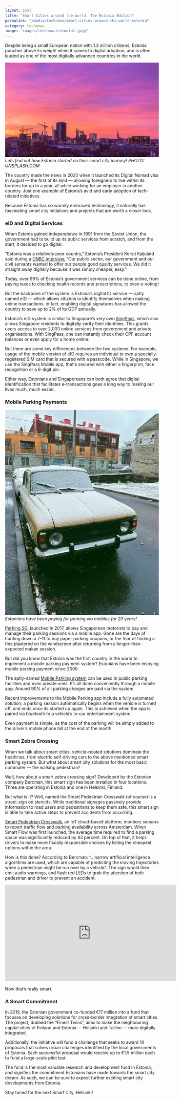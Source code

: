 ```yaml
---
layout: post
title: "Smart Cities around the world. The Estonia Edition"
permalink: "/media/technews/smart-cities-around-the-world-estonia"
category: technews
image: "images/technews/estonia1.jpgg"
---
```

Despite being a small European nation with 1.3 million citizens, Estonia punches above its weight when it comes to digital adoption, and is often lauded as one of the most digitally advanced countries in the world.

![Estonia](/images/technews/estonia1.jpg)*Lets find out how Estonia started on their smart city journey! PHOTO: UNSPLASH.COM*

The country made the news in 2020 when it launched its Digital Nomad visa in August — the first of its kind — allowing foreigners to live within its borders for up to a year, all while working for an employer in another country. Just one example of Estonia’s avid and early adoption of tech-related initiatives.

Because Estonia has so warmly embraced technology, it naturally has fascinating smart city initiatives and projects that are worth a closer look.

### **eID and Digital Services**
When Estonia gained independence in 1991 from the Soviet Union, the government had to build up its public services from scratch, and from the start, it decided to go digital.

"Estonia was a relatively poor country," Estonia’s President Kersti Kaljulaid said during a [CNBC interview.](https://www.cnbc.com/2019/02/08/how-estonia-became-a-digital-society.html) "Our public sector, our government and our civil servants wanted to offer our people good quality services. We did it straight away digitally because it was simply cheaper, easy."

Today, over 99% of Estonia’s government services can be done online, from paying taxes to checking health records and prescriptions, to even e-voting!

But the backbone of the system is Estonia’s digital ID service — aptly named eID — which allows citizens to identify themselves when making online transactions. In fact, enabling digital signatures has allowed the country to save up to 2% of its GDP annually.

Estonia’s eID system is similar to Singapore’s very own [SingPass](https://www.singpass.gov.sg/singpass/common/aboutus), which also allows Singapore residents to digitally verify their identities. This grants users access to over 2,000 online services from government and private organisations. With SingPass, one can instantly check their CPF account balances or even apply for a home online.

But there are some key differences between the two systems. For example, usage of the mobile version of eID requires an individual to own a specially-registered SIM card that is secured with a passcode. While in Singapore, we use the SingPass Mobile app, that's secured with either a fingerprint, face recognition or a 6-digit pin.

Either way, Estonians and Singaporeans can both agree that digital identification that facilitates e-transactions goes a long way to making our lives much, much easier.


### **Mobile Parking Payments**
![Mobile Parking Payments](/images/technews/estonia2.jpg)*Estonians have been paying for parking via mobiles for 20 years!*

[Parking.SG](https://www.parking.sg/), launched in 2017, allows Singaporean motorists to pay and manage their parking sessions via a mobile app. Gone are the days of hunting down a 7-11 to buy paper parking coupons, or the fear of finding a fine plastered on the windscreen after returning from a longer-than-expected makan session.

But did you know that Estonia was the first country in the world to implement a mobile parking payment system? Estonians have been enjoying mobile parking payment since 2000.

The aptly-named [Mobile Parking system](https://e-estonia.com/solutions/location-based-services/mobile-parking/#:~:text=Mobile%20Parking%20is%20a%20convenient,phone%20does%20everything%20for%20you.) can be used in public parking facilities and even private ones. It’s all done conveniently through a mobile app. Around 90% of all parking charges are paid via the system. 

Recent improvements to the Mobile Parking app include a fully automated solution; a parking session automatically begins when the vehicle is turned off, and ends once its started up again. This is achieved when the app is paired via bluetooth to a vehicle’s in-car entertainment system.

Even payment is simple, as the cost of the parking will be simply added to the driver’s mobile phone bill at the end of the month. 



### **Smart Zebra Crossing**

When we talk about smart cities, vehicle-related solutions dominate the headlines, from electric self-driving cars to the above mentioned smart parking system. But what about smart city solutions for the most basic commuter — the walking pedestrian?

Well, how about a smart zebra crossing sign? Developed by the Estonian company Bercman, this smart sign has been installed in four locations. Three are operating in Estonia and one in Helsinki, Finland.

But what is it? Well, named the Smart Pedestrian Crosswalk (of course) is a street-sign on steroids. While traditional signages passively provide information to road users and pedestrians to keep them safe, this smart sign is able to take active steps to prevent accidents from occurring.


[Smart Pedestrian Crosswalk](https://amsterdamsmartcity.com/international-projects/smart-flow), an IoT cloud-based platform, monitors sensors to report traffic flow and parking availability across Amsterdam. When Smart Flow was first launched, the average time required to find a parking space was significantly reduced by 43 percent. On top of that, it helps drivers to make more fiscally responsible choices by listing the cheapest options within the area.

How is this done? According to Bercman: “...narrow artificial intelligence algorithms are used, which are capable of predicting the moving trajectories when a pedestrian might be run over by a vehicle". The sign would then emit audio warnings, and flash red LEDs to grab the attention of both pedestrian and driver to prevent an accident. 

<iframe width="560" height="315" src="https://www.youtube.com/embed/yYP-ndJhsCw" frameborder="0" allow="accelerometer; autoplay; clipboard-write; encrypted-media; gyroscope; picture-in-picture" allowfullscreen></iframe>

Now that’s really smart.


### **A Smart Commitment**

In 2019, the Estonian government co-funded €17 million into a fund that focuses on developing solutions for cross-border integration of smart cities. The project, dubbed the “Finest Twins”, aims to make the neighbouring capital cities of Finland and Estonia — Helsinki and Tallinn — more digitally integrated.

Additionally, the initiative will fund a challenge that seeks to award 10 proposals that solves urban challenges identified by the local governments of Estonia. Each successful proposal would receive up to €1.5 million each to fund a large-scale pilot test.

The fund is the most valuable research and development fund in Estonia, and signifies the commitment Estonians have made towards the smart city dream. As such, we can be sure to expect further exciting smart city developments from Estonia.


Stay tuned for the next Smart City, Helsinki!




